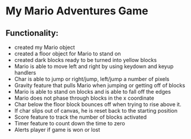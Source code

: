# My Mario Adventures Game

## Functionality:

- created my Mario object
- created a floor object for Mario to stand on
- created dark blocks ready to be turned into yellow blocks
- Mario is able to move left and right by using keydown and keyup handlers
- Char is able to jump or right/jump, left/jump a number of pixels
- Gravity feature that pulls Mario when jumping or getting off of blocks
- Mario is able to stand on blocks and is able to fall off the edges
- Mario does not phase through blocks in the x coordinate
- Char below the floor block bounces off when trying to rise above it.
- If char slips out of canvas, he is reset back to the starting position
- Score feature to track the number of blocks activated
- Timer feature to count down the time to zero
- Alerts player if game is won or lost
